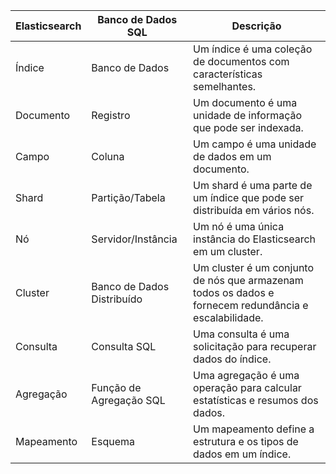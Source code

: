 | Elasticsearch         | Banco de Dados SQL     | Descrição                                                             |
|-----------------------|-------------------------|-----------------------------------------------------------------------|
| Índice                | Banco de Dados          | Um índice é uma coleção de documentos com características semelhantes.|
| Documento             | Registro                | Um documento é uma unidade de informação que pode ser indexada.       |
| Campo                 | Coluna                  | Um campo é uma unidade de dados em um documento.                      |
| Shard                 | Partição/Tabela         | Um shard é uma parte de um índice que pode ser distribuída em vários nós.|
| Nó                    | Servidor/Instância      | Um nó é uma única instância do Elasticsearch em um cluster.            |
| Cluster               | Banco de Dados Distribuído | Um cluster é um conjunto de nós que armazenam todos os dados e fornecem redundância e escalabilidade. |
| Consulta              | Consulta SQL            | Uma consulta é uma solicitação para recuperar dados do índice.         |
| Agregação             | Função de Agregação SQL | Uma agregação é uma operação para calcular estatísticas e resumos dos dados. |
| Mapeamento            | Esquema                 | Um mapeamento define a estrutura e os tipos de dados em um índice.     |